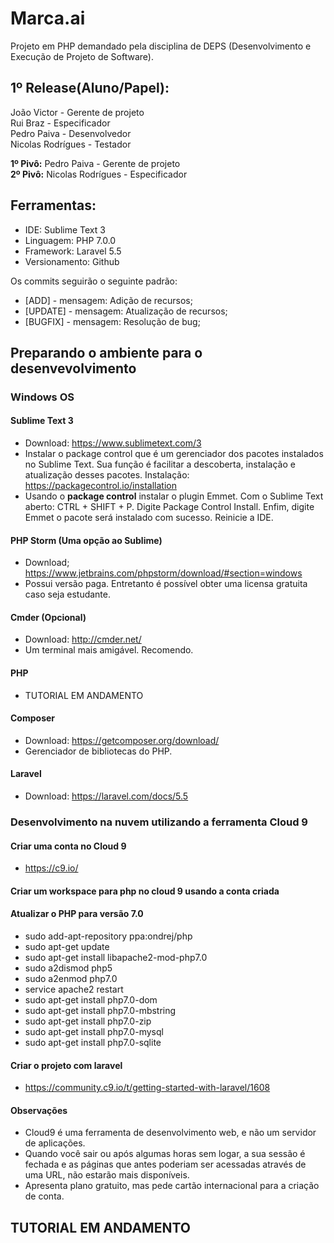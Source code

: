 # Marca.ai

Projeto em PHP demandado pela disciplina de DEPS (Desenvolvimento e Execução de Projeto de Software).

## 1º Release(Aluno/Papel):

João Victor - Gerente de projeto <br>
Rui Braz - Especificador <br>
Pedro Paiva - Desenvolvedor <br>
Nicolas Rodrígues - Testador <br>

**1º Pivô:** Pedro Paiva - Gerente de projeto <br>
**2º Pivô:** Nicolas Rodrígues - Especificador <br>

## Ferramentas:

* IDE: Sublime Text 3
* Linguagem: PHP 7.0.0
* Framework: Laravel 5.5
* Versionamento: Github

Os commits seguirão o seguinte padrão:
* [ADD] - mensagem: Adição de recursos;
* [UPDATE] - mensagem: Atualização de recursos;
* [BUGFIX] - mensagem: Resolução de bug;

## Preparando o ambiente para o desenvevolvimento

### Windows OS

#### Sublime Text 3

* Download: https://www.sublimetext.com/3
* Instalar o package control que é um gerenciador dos pacotes instalados no Sublime Text. Sua função é facilitar a descoberta, instalação e atualização desses pacotes. Instalação: https://packagecontrol.io/installation
* Usando o **package control** instalar o plugin Emmet. Com o Sublime Text aberto: CTRL + SHIFT + P. Digite Package Control Install. Enfim, digite Emmet o pacote será instalado com sucesso. Reinicie a IDE.

#### PHP Storm (Uma opção ao Sublime)

* Download; https://www.jetbrains.com/phpstorm/download/#section=windows
* Possui versão paga. Entretanto é possível obter uma licensa gratuita caso seja estudante.

#### Cmder (Opcional)

* Download: http://cmder.net/
* Um terminal mais amigável. Recomendo.

#### PHP

* TUTORIAL EM ANDAMENTO

#### Composer

* Download: https://getcomposer.org/download/
* Gerenciador de bibliotecas do PHP.

#### Laravel

* Download: https://laravel.com/docs/5.5

### Desenvolvimento na nuvem utilizando a ferramenta Cloud 9

#### Criar uma conta no Cloud 9

* https://c9.io/

#### Criar um workspace para php no cloud 9 usando a conta criada

#### Atualizar o PHP para versão 7.0

* sudo add-apt-repository ppa:ondrej/php
* sudo apt-get update
* sudo apt-get install libapache2-mod-php7.0
* sudo a2dismod php5
* sudo a2enmod php7.0
* service apache2 restart
* sudo apt-get install php7.0-dom
* sudo apt-get install php7.0-mbstring
* sudo apt-get install php7.0-zip
* sudo apt-get install php7.0-mysql
* sudo apt-get install php7.0-sqlite

#### Criar o projeto com laravel

* https://community.c9.io/t/getting-started-with-laravel/1608

#### Observações

* Cloud9 é uma ferramenta de desenvolvimento web, e não um servidor de aplicações.
* Quando você sair ou após algumas horas sem logar, a sua sessão é fechada e as páginas que antes poderiam ser acessadas através de uma URL, não estarão mais disponíveis.
* Apresenta plano gratuito, mas pede cartão internacional para a criação de conta.

## TUTORIAL EM ANDAMENTO
